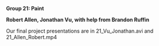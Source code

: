 **Group 21: Paint**

**Robert Allen, Jonathan Vu, with help from Brandon Ruffin**

Our final project presentations are in 21\_Vu\_Jonathan.avi and 21\_Allen\_Robert.mp4
